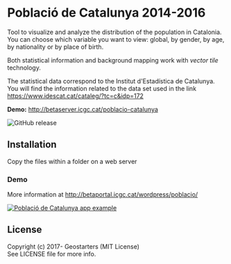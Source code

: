 # Població de Catalunya 2014-2016

Tool to visualize and analyze the distribution of the population in Catalonia. You can choose which variable you want to view: global, by gender, by age, by nationality or by place of birth.

Both statistical information and background mapping work with *vector tile* technology.

The statistical data correspond to the Institut d'Estadística de Catalunya. You will find the information related to the data set used in the link https://www.idescat.cat/cataleg/?tc=c&idp=172

**Demo:** http://betaserver.icgc.cat/poblacio-catalunya

![GitHub release](https://img.shields.io/badge/release-v.1.1.0-blue.png)

## Installation
Copy the files within a folder on a web server

### Demo

More information at http://betaportal.icgc.cat/wordpress/poblacio/

[![Població de Catalunya app example](http://betaportal.icgc.cat/wordpress/wp-content/uploads/2018/02/poblaci%C3%B3_2016_1.png)](http://betaserver.icgc.cat/poblacio-catalunya)

## License

Copyright (c) 2017- Geostarters (MIT License)  
See LICENSE file for more info.